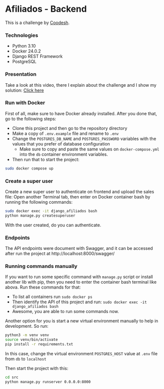 # Afiliados - Backend

This is a challenge by [Coodesh](https://lab.coodesh.com/devmateusalves/fullstack-afiliados).

### Technologies
- Python 3.10
- Docker 24.0.2
- Django REST Framework
- PostgreSQL

###  Presentation

Take a look at this video, there I explain about the challenge and I show my solution: [Click here](https://www.loom.com/embed/b6a79883a94e4674818e30c82b8d565d)

### Run with Docker
 
First of all, make sure to have Docker already installed. After you done that, go to the following steps:

- Clone this project and then go to the repository directory
- Make a copy of `.env.example` file and rename to `.env`
- Change the `POSTGRES_DB_NAME` and `POSTGRES_PASSWORD` variables with the values that you prefer of database configuration
  - Make sure to copy and paste the same values on `docker-compose.yml` into the `db` container environment variables.
- Then run that to start the project:
```sh
sudo docker compose up
```

### Create a super user
 
Create a new super user to authenticate on frontend and upload the sales file:
Open another Terminal tab, then enter on Docker container bash by running the following commands:
```sh
sudo docker exec -it django_afiliados bash
python manage.py createsuperuser
```
With the user created, do you can authenticate.

### Endpoints

The API endpoints were document with Swagger, and it can be accessed after run the project at http://localhost:8000/swagger/

### Running commands manually

If you want to run some specific command with `manage.py` script or install another lib with pip, then you need to enter the container bash terminal like abova. Run these commands for that:

- To list all containers run `sudo docker ps`
- Then identify the API of this project and run:  `sudo docker exec -it django_afiliados bash`
- Awesome, you are able to run some commands now.

Another option for you is start a new virtual environment manually to help in development. So run:

```sh
python3 -m venv venv
source venv/bin/activate
pip install -r requirements.txt
```
In this case, change the virtual environment `POSTGRES_HOST` value at `.env` file from `db` to `localhost`

Then start the project with this:
```sh
cd src
python manage.py runserver 0.0.0.0:8000
```
